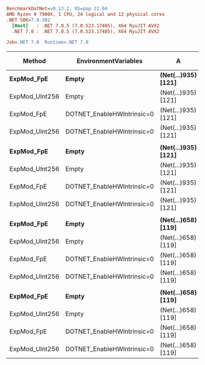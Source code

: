 ``` ini

BenchmarkDotNet=v0.13.2, OS=pop 22.04
AMD Ryzen 9 7900X, 1 CPU, 24 logical and 12 physical cores
.NET SDK=7.0.302
  [Host]   : .NET 7.0.5 (7.0.523.17405), X64 RyuJIT AVX2
  .NET 7.0 : .NET 7.0.5 (7.0.523.17405), X64 RyuJIT AVX2

Job=.NET 7.0  Runtime=.NET 7.0  

```
|         Method |       EnvironmentVariables |                   A |                   B |      Mean |    Error |   StdDev |   Median | Ratio | RatioSD | Allocated | Alloc Ratio |
|--------------- |--------------------------- |-------------------- |-------------------- |----------:|---------:|---------:|---------:|------:|--------:|----------:|------------:|
|     **ExpMod_FpE** |                      **Empty** | **(Net(...)935) [121]** | **(Net(...)935) [121]** |  **38.56 μs** | **0.170 μs** | **0.142 μs** | **38.58 μs** |  **1.00** |    **0.00** |         **-** |          **NA** |
| ExpMod_UInt256 |                      Empty | (Net(...)935) [121] | (Net(...)935) [121] |  61.07 μs | 0.314 μs | 0.293 μs | 61.06 μs |  1.59 |    0.01 |         - |          NA |
|     ExpMod_FpE | DOTNET_EnableHWIntrinsic=0 | (Net(...)935) [121] | (Net(...)935) [121] |  60.44 μs | 0.351 μs | 0.328 μs | 60.28 μs |  1.57 |    0.01 |         - |          NA |
| ExpMod_UInt256 | DOTNET_EnableHWIntrinsic=0 | (Net(...)935) [121] | (Net(...)935) [121] |  99.39 μs | 0.537 μs | 0.419 μs | 99.27 μs |  2.58 |    0.01 |         - |          NA |
|                |                            |                     |                     |           |          |          |          |       |         |           |             |
|     **ExpMod_FpE** |                      **Empty** | **(Net(...)935) [121]** | **(Net(...)658) [119]** |  **28.49 μs** | **0.100 μs** | **0.094 μs** | **28.47 μs** |  **1.00** |    **0.00** |         **-** |          **NA** |
| ExpMod_UInt256 |                      Empty | (Net(...)935) [121] | (Net(...)658) [119] |  45.95 μs | 0.095 μs | 0.084 μs | 45.96 μs |  1.61 |    0.01 |         - |          NA |
|     ExpMod_FpE | DOTNET_EnableHWIntrinsic=0 | (Net(...)935) [121] | (Net(...)658) [119] |  43.91 μs | 0.181 μs | 0.161 μs | 43.90 μs |  1.54 |    0.01 |         - |          NA |
| ExpMod_UInt256 | DOTNET_EnableHWIntrinsic=0 | (Net(...)935) [121] | (Net(...)658) [119] |  75.01 μs | 0.119 μs | 0.111 μs | 75.00 μs |  2.63 |    0.01 |         - |          NA |
|                |                            |                     |                     |           |          |          |          |       |         |           |             |
|     **ExpMod_FpE** |                      **Empty** | **(Net(...)658) [119]** | **(Net(...)935) [121]** |  **38.73 μs** | **0.215 μs** | **0.201 μs** | **38.63 μs** |  **1.00** |    **0.00** |         **-** |          **NA** |
| ExpMod_UInt256 |                      Empty | (Net(...)658) [119] | (Net(...)935) [121] |  61.70 μs | 1.232 μs | 1.806 μs | 63.29 μs |  1.59 |    0.05 |         - |          NA |
|     ExpMod_FpE | DOTNET_EnableHWIntrinsic=0 | (Net(...)658) [119] | (Net(...)935) [121] |  62.43 μs | 0.158 μs | 0.148 μs | 62.40 μs |  1.61 |    0.01 |         - |          NA |
| ExpMod_UInt256 | DOTNET_EnableHWIntrinsic=0 | (Net(...)658) [119] | (Net(...)935) [121] | 100.86 μs | 1.965 μs | 2.184 μs | 99.86 μs |  2.62 |    0.06 |         - |          NA |
|                |                            |                     |                     |           |          |          |          |       |         |           |             |
|     **ExpMod_FpE** |                      **Empty** | **(Net(...)658) [119]** | **(Net(...)658) [119]** |  **28.92 μs** | **0.067 μs** | **0.063 μs** | **28.91 μs** |  **1.00** |    **0.00** |         **-** |          **NA** |
| ExpMod_UInt256 |                      Empty | (Net(...)658) [119] | (Net(...)658) [119] |  46.27 μs | 0.249 μs | 0.195 μs | 46.31 μs |  1.60 |    0.01 |         - |          NA |
|     ExpMod_FpE | DOTNET_EnableHWIntrinsic=0 | (Net(...)658) [119] | (Net(...)658) [119] |  45.07 μs | 0.256 μs | 0.239 μs | 45.06 μs |  1.56 |    0.01 |         - |          NA |
| ExpMod_UInt256 | DOTNET_EnableHWIntrinsic=0 | (Net(...)658) [119] | (Net(...)658) [119] |  73.75 μs | 1.141 μs | 1.067 μs | 72.87 μs |  2.55 |    0.04 |         - |          NA |
